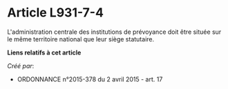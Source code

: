# Article L931-7-4

L'administration centrale des institutions de prévoyance doit être située sur le même territoire national que leur siège
statutaire.

**Liens relatifs à cet article**

_Créé par_:

  - ORDONNANCE n°2015-378 du 2 avril 2015 - art. 17
